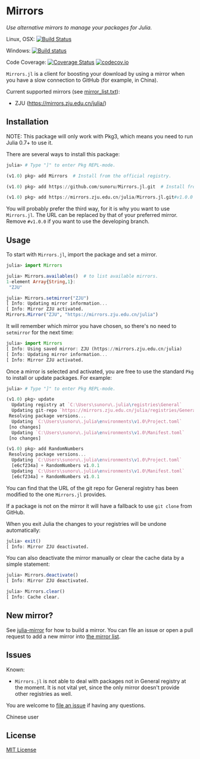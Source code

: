 # Mirrors

*Use alternative mirrors to manage your packages for Julia.*

Linux, OSX:
[![Build Status](https://travis-ci.org/sunoru/Mirrors.jl.svg?branch=master)](https://travis-ci.org/sunoru/Mirrors.jl)

Windows:
[![Build status](https://ci.appveyor.com/api/projects/status/jw8aik6dcug8io06?svg=true)](https://ci.appveyor.com/project/sunoru/mirrors-jl)

Code Coverage:
[![Coverage Status](https://coveralls.io/repos/sunoru/Mirrors.jl/badge.svg?branch=master&service=github)](https://coveralls.io/github/sunoru/Mirrors.jl?branch=master)
[![codecov.io](http://codecov.io/github/sunoru/Mirrors.jl/coverage.svg?branch=master)](http://codecov.io/github/sunoru/Mirrors.jl?branch=master)

`Mirrors.jl` is a client for boosting your download by using a mirror when you have a slow connection to GitHub (for example, in China).

Current supported mirrors (see [mirror_list.txt](./data/mirror_list.txt)):
- ZJU (https://mirrors.zju.edu.cn/julia/)

## Installation

NOTE: This package will only work with Pkg3, which means you need to run Julia 0.7+ to use it.

There are several ways to install this package:

```julia
julia> # Type "]" to enter Pkg REPL-mode.

(v1.0) pkg> add Mirrors  # Install from the official registry.

(v1.0) pkg> add https://github.com/sunoru/Mirrors.jl.git  # Install from source code.

(v1.0) pkg> add https://mirrors.zju.edu.cn/julia/Mirrors.jl.git#v1.0.0  # Install from the mirror. (Recommended)
```

You will probably prefer the third way, for it is why you want to use `Mirrors.jl`. The URL can be replaced by that of your preferred mirror. Remove `#v1.0.0` if you want to use the developing branch.

## Usage

To start with `Mirrors.jl`, import the package and set a mirror.

```julia
julia> import Mirrors

julia> Mirrors.availables()  # to list available mirrors.
1-element Array{String,1}:
 "ZJU"

julia> Mirrors.setmirror("ZJU")
[ Info: Updating mirror information...
[ Info: Mirror ZJU activated.
Mirrors.Mirror("ZJU", "https://mirrors.zju.edu.cn/julia")
```

It will remember which mirror you have chosen, so there's no need to `setmirror` for the next time:

```julia
julia> import Mirrors
[ Info: Using saved mirror: ZJU (https://mirrors.zju.edu.cn/julia)
[ Info: Updating mirror information...
[ Info: Mirror ZJU activated.
```

Once a mirror is selected and activated, you are free to use the standard `Pkg` to install or update packages. For example:

```julia
julia> # Type "]" to enter Pkg REPL-mode.

(v1.0) pkg> update
  Updating registry at `C:\Users\sunoru\.julia\registries\General`
  Updating git-repo `https://mirrors.zju.edu.cn/julia/registries/General.git`
 Resolving package versions...
  Updating `C:\Users\sunoru\.julia\environments\v1.0\Project.toml`
 [no changes]
  Updating `C:\Users\sunoru\.julia\environments\v1.0\Manifest.toml`
 [no changes]

(v1.0) pkg> add RandomNumbers
 Resolving package versions...
  Updating `C:\Users\sunoru\.julia\environments\v1.0\Project.toml`
  [e6cf234a] + RandomNumbers v1.0.1
  Updating `C:\Users\sunoru\.julia\environments\v1.0\Manifest.toml`
  [e6cf234a] + RandomNumbers v1.0.1
```

You can find that the URL of the git repo for General registry has been modified to the one `Mirrors.jl` provides.

If a package is not on the mirror it will have a fallback to use `git clone` from GitHub.

When you exit Julia the changes to your registries will be undone automatically:

```julia
julia> exit()
[ Info: Mirror ZJU deactivated.
```

You can also deactivate the mirror manually or clear the cache data by a simple statement:
```julia
julia> Mirrors.deactivate()
[ Info: Mirror ZJU deactivated.

julia> Mirrors.clear()
[ Info: Cache clear.
```

## New mirror?

See [julia-mirror](https://github.com/sunoru/julia-mirror) for how to build a mirror. You can file an issue or open a pull request to add a new mirror into [the mirror list](./data/mirror_list.txt).

## Issues

Known:
- `Mirrors.jl` is not able to deal with packages not in General registry at the moment. It is not vital yet, since the only mirror doesn't provide other registries as well.

You are welcome to [file an issue](https://github.com/sunoru/Mirrors.jl/issues/new) if having any questions.

Chinese user

## License

[MIT License](./LICENSE.md)
